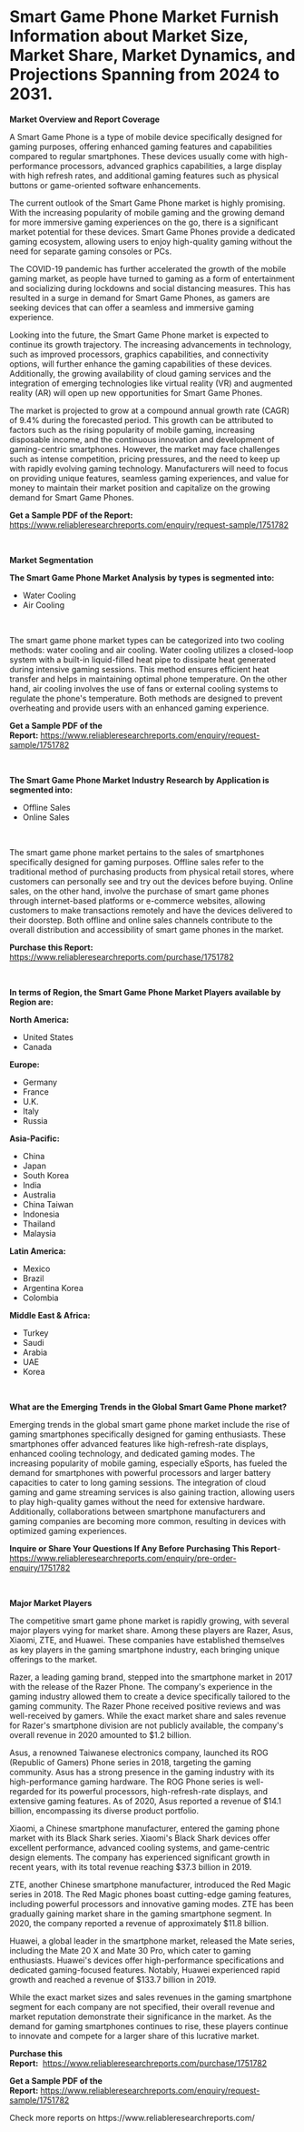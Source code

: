 <p><h1>Smart Game Phone Market Furnish Information about Market Size, Market Share, Market Dynamics, and Projections Spanning from 2024 to 2031.</h1></p><p><strong>Market Overview and Report Coverage</strong></p>
<p><p>A Smart Game Phone is a type of mobile device specifically designed for gaming purposes, offering enhanced gaming features and capabilities compared to regular smartphones. These devices usually come with high-performance processors, advanced graphics capabilities, a large display with high refresh rates, and additional gaming features such as physical buttons or game-oriented software enhancements.</p><p>The current outlook of the Smart Game Phone market is highly promising. With the increasing popularity of mobile gaming and the growing demand for more immersive gaming experiences on the go, there is a significant market potential for these devices. Smart Game Phones provide a dedicated gaming ecosystem, allowing users to enjoy high-quality gaming without the need for separate gaming consoles or PCs.</p><p>The COVID-19 pandemic has further accelerated the growth of the mobile gaming market, as people have turned to gaming as a form of entertainment and socializing during lockdowns and social distancing measures. This has resulted in a surge in demand for Smart Game Phones, as gamers are seeking devices that can offer a seamless and immersive gaming experience.</p><p>Looking into the future, the Smart Game Phone market is expected to continue its growth trajectory. The increasing advancements in technology, such as improved processors, graphics capabilities, and connectivity options, will further enhance the gaming capabilities of these devices. Additionally, the growing availability of cloud gaming services and the integration of emerging technologies like virtual reality (VR) and augmented reality (AR) will open up new opportunities for Smart Game Phones.</p><p>The market is projected to grow at a compound annual growth rate (CAGR) of 9.4% during the forecasted period. This growth can be attributed to factors such as the rising popularity of mobile gaming, increasing disposable income, and the continuous innovation and development of gaming-centric smartphones. However, the market may face challenges such as intense competition, pricing pressures, and the need to keep up with rapidly evolving gaming technology. Manufacturers will need to focus on providing unique features, seamless gaming experiences, and value for money to maintain their market position and capitalize on the growing demand for Smart Game Phones.</p></p>
<p><strong>Get a Sample PDF of the Report:</strong> <a href="https://www.reliableresearchreports.com/enquiry/request-sample/1751782">https://www.reliableresearchreports.com/enquiry/request-sample/1751782</a></p>
<p>&nbsp;</p>
<p><strong>Market Segmentation</strong></p>
<p><strong>The Smart Game Phone Market Analysis by types is segmented into:</strong></p>
<p><ul><li>Water Cooling</li><li>Air Cooling</li></ul></p>
<p>&nbsp;</p>
<p><p>The smart game phone market types can be categorized into two cooling methods: water cooling and air cooling. Water cooling utilizes a closed-loop system with a built-in liquid-filled heat pipe to dissipate heat generated during intensive gaming sessions. This method ensures efficient heat transfer and helps in maintaining optimal phone temperature. On the other hand, air cooling involves the use of fans or external cooling systems to regulate the phone's temperature. Both methods are designed to prevent overheating and provide users with an enhanced gaming experience.</p></p>
<p><strong>Get a Sample PDF of the Report:</strong>&nbsp;<a href="https://www.reliableresearchreports.com/enquiry/request-sample/1751782">https://www.reliableresearchreports.com/enquiry/request-sample/1751782</a></p>
<p>&nbsp;</p>
<p><strong>The Smart Game Phone Market Industry Research by Application is segmented into:</strong></p>
<p><ul><li>Offline Sales</li><li>Online Sales</li></ul></p>
<p>&nbsp;</p>
<p><p>The smart game phone market pertains to the sales of smartphones specifically designed for gaming purposes. Offline sales refer to the traditional method of purchasing products from physical retail stores, where customers can personally see and try out the devices before buying. Online sales, on the other hand, involve the purchase of smart game phones through internet-based platforms or e-commerce websites, allowing customers to make transactions remotely and have the devices delivered to their doorstep. Both offline and online sales channels contribute to the overall distribution and accessibility of smart game phones in the market.</p></p>
<p><strong>Purchase this Report:</strong>&nbsp; <a href="https://www.reliableresearchreports.com/purchase/1751782">https://www.reliableresearchreports.com/purchase/1751782</a></p>
<p>&nbsp;</p>
<p><strong>In terms of Region, the Smart Game Phone Market Players available by Region are:</strong></p>
<p>
    <p> <strong> North America: </strong>
        <ul>
            <li>United States</li>
            <li>Canada</li>
        </ul>
        </p> 
    <p> <strong> Europe: </strong>
        <ul>
            <li>Germany</li>
            <li>France</li>
            <li>U.K.</li>
            <li>Italy</li>
            <li>Russia</li>
        </ul>
        </p> 
    <p> <strong> Asia-Pacific: </strong>
        <ul>
            <li>China</li>
            <li>Japan</li>
            <li>South Korea</li>
            <li>India</li>
            <li>Australia</li>
            <li>China Taiwan</li>
            <li>Indonesia</li>
            <li>Thailand</li>
            <li>Malaysia</li>
        </ul>
        </p> 
    <p> <strong> Latin America: </strong>
        <ul>
            <li>Mexico</li>
            <li>Brazil</li>
            <li>Argentina Korea</li>
            <li>Colombia</li>
        </ul>
        </p> 
    <p> <strong> Middle East & Africa: </strong>
        <ul>
            <li>Turkey</li>
            <li>Saudi</li>
            <li>Arabia</li>
            <li>UAE</li>
            <li>Korea</li>
        </ul>
    </p>
    </p>
<p>&nbsp;</p>
<p><strong>What are the Emerging Trends in the Global Smart Game Phone market?</strong></p>
<p><p>Emerging trends in the global smart game phone market include the rise of gaming smartphones specifically designed for gaming enthusiasts. These smartphones offer advanced features like high-refresh-rate displays, enhanced cooling technology, and dedicated gaming modes. The increasing popularity of mobile gaming, especially eSports, has fueled the demand for smartphones with powerful processors and larger battery capacities to cater to long gaming sessions. The integration of cloud gaming and game streaming services is also gaining traction, allowing users to play high-quality games without the need for extensive hardware. Additionally, collaborations between smartphone manufacturers and gaming companies are becoming more common, resulting in devices with optimized gaming experiences.</p></p>
<p><strong>Inquire or Share Your Questions If Any Before Purchasing This Report</strong>- <a href="https://www.reliableresearchreports.com/enquiry/pre-order-enquiry/1751782">https://www.reliableresearchreports.com/enquiry/pre-order-enquiry/1751782</a></p>
<p>&nbsp;</p>
<p><strong>Major Market Players</strong></p>
<p><p>The competitive smart game phone market is rapidly growing, with several major players vying for market share. Among these players are Razer, Asus, Xiaomi, ZTE, and Huawei. These companies have established themselves as key players in the gaming smartphone industry, each bringing unique offerings to the market.</p><p>Razer, a leading gaming brand, stepped into the smartphone market in 2017 with the release of the Razer Phone. The company's experience in the gaming industry allowed them to create a device specifically tailored to the gaming community. The Razer Phone received positive reviews and was well-received by gamers. While the exact market share and sales revenue for Razer's smartphone division are not publicly available, the company's overall revenue in 2020 amounted to $1.2 billion.</p><p>Asus, a renowned Taiwanese electronics company, launched its ROG (Republic of Gamers) Phone series in 2018, targeting the gaming community. Asus has a strong presence in the gaming industry with its high-performance gaming hardware. The ROG Phone series is well-regarded for its powerful processors, high-refresh-rate displays, and extensive gaming features. As of 2020, Asus reported a revenue of $14.1 billion, encompassing its diverse product portfolio.</p><p>Xiaomi, a Chinese smartphone manufacturer, entered the gaming phone market with its Black Shark series. Xiaomi's Black Shark devices offer excellent performance, advanced cooling systems, and game-centric design elements. The company has experienced significant growth in recent years, with its total revenue reaching $37.3 billion in 2019.</p><p>ZTE, another Chinese smartphone manufacturer, introduced the Red Magic series in 2018. The Red Magic phones boast cutting-edge gaming features, including powerful processors and innovative gaming modes. ZTE has been gradually gaining market share in the gaming smartphone segment. In 2020, the company reported a revenue of approximately $11.8 billion.</p><p>Huawei, a global leader in the smartphone market, released the Mate series, including the Mate 20 X and Mate 30 Pro, which cater to gaming enthusiasts. Huawei's devices offer high-performance specifications and dedicated gaming-focused features. Notably, Huawei experienced rapid growth and reached a revenue of $133.7 billion in 2019.</p><p>While the exact market sizes and sales revenues in the gaming smartphone segment for each company are not specified, their overall revenue and market reputation demonstrate their significance in the market. As the demand for gaming smartphones continues to rise, these players continue to innovate and compete for a larger share of this lucrative market.</p></p>
<p><strong>Purchase this Report:</strong>&nbsp;&nbsp;<a href="https://www.reliableresearchreports.com/purchase/1751782">https://www.reliableresearchreports.com/purchase/1751782</a></p>
<p></p>
<p><strong>Get a Sample PDF of the Report:</strong>&nbsp;<a href="https://www.reliableresearchreports.com/enquiry/request-sample/1751782">https://www.reliableresearchreports.com/enquiry/request-sample/1751782</a></p>
<p>Check more reports on https://www.reliableresearchreports.com/</p>
